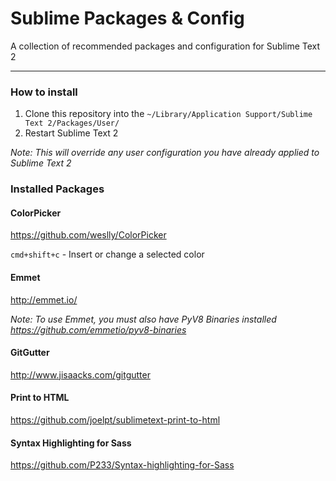 # Sublime Packages & Config
A collection of recommended packages and configuration for Sublime Text 2

-----------------------------------------------------------------------------
### How to install
1. Clone this repository into the `~/Library/Application Support/Sublime Text 2/Packages/User/`
2. Restart Sublime Text 2

*Note: This will override any user configuration you have already applied to Sublime Text 2*

### Installed Packages

#### ColorPicker
https://github.com/weslly/ColorPicker

`cmd+shift+c` - Insert or change a selected color 

#### Emmet
http://emmet.io/

*Note: To use Emmet, you must also have PyV8 Binaries installed*
*https://github.com/emmetio/pyv8-binaries*

#### GitGutter
http://www.jisaacks.com/gitgutter

#### Print to HTML
https://github.com/joelpt/sublimetext-print-to-html

#### Syntax Highlighting for Sass
https://github.com/P233/Syntax-highlighting-for-Sass